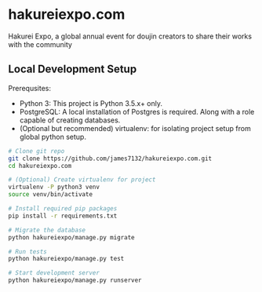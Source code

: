 # hakureiexpo.com
Hakurei Expo, a global annual event for doujin creators to share their works with the community

## Local Development Setup

Prerequsites:

 * Python 3: This project is Python 3.5.x+ only.
 * PostgreSQL: A local installation of Postgres is required. Along with a role
   capable of creating databases.
 * (Optional but recommended) virtualenv: for isolating project setup from
   global python setup.

```bash
# Clone git repo
git clone https://github.com/james7132/hakureiexpo.com.git
cd hakureiexpo.com

# (Optional) Create virtualenv for project
virtualenv -P python3 venv
source venv/bin/activate

# Install required pip packages
pip install -r requirements.txt

# Migrate the database
python hakureiexpo/manage.py migrate

# Run tests
python hakureiexpo/manage.py test

# Start development server
python hakureiexpo/manage.py runserver
```
